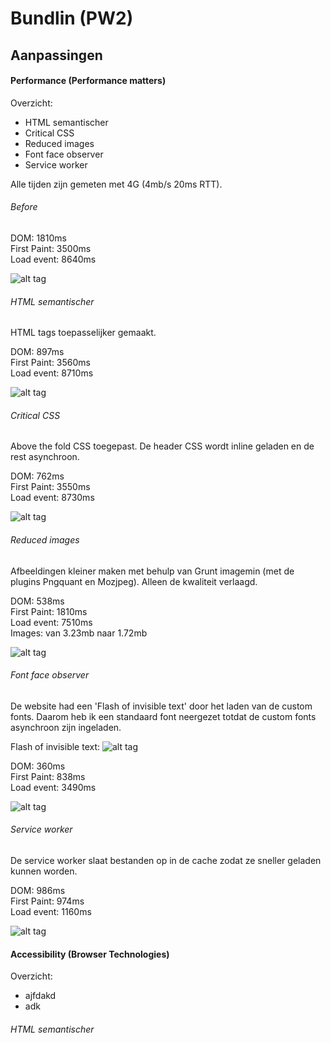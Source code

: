# Bundlin (PW2)


## Aanpassingen
#### Performance (Performance matters)
Overzicht:
- HTML semantischer
- Critical CSS
- Reduced images
- Font face observer
- Service worker

Alle tijden zijn gemeten met 4G (4mb/s 20ms RTT).

###### Before
DOM: 1810ms <br />
First Paint: 3500ms <br />
Load event: 8640ms

![alt tag](https://github.com/RaymondKorrel/pw2/blob/student/raymond/readme/before.jpg)

###### HTML semantischer
HTML tags toepasselijker gemaakt.

DOM: 897ms <br />
First Paint: 3560ms <br />
Load event: 8710ms

![alt tag](https://github.com/RaymondKorrel/pw2/blob/student/raymond/readme/html.jpg)

###### Critical CSS
Above the fold CSS toegepast. De header CSS wordt inline geladen en de rest asynchroon.

DOM: 762ms <br />
First Paint: 3550ms <br />
Load event: 8730ms

![alt tag](https://github.com/RaymondKorrel/pw2/blob/student/raymond/readme/css.jpg)

###### Reduced images
Afbeeldingen kleiner maken met behulp van Grunt imagemin (met de plugins Pngquant en Mozjpeg). Alleen de kwaliteit verlaagd.

DOM: 538ms <br />
First Paint: 1810ms <br />
Load event: 7510ms <br />
Images: van 3.23mb naar 1.72mb

![alt tag](https://github.com/RaymondKorrel/pw2/blob/student/raymond/readme/img.jpg)

###### Font face observer
De website had een 'Flash of invisible text' door het laden van de custom fonts. Daarom heb ik een standaard font neergezet totdat de custom fonts asynchroon zijn ingeladen. 

Flash of invisible text:
![alt tag](https://github.com/RaymondKorrel/pw2/blob/student/raymond/readme/foit.jpg)

DOM: 360ms <br />
First Paint: 838ms <br />
Load event: 3490ms

![alt tag](https://github.com/RaymondKorrel/pw2/blob/student/raymond/readme/font.jpg)

###### Service worker
De service worker slaat bestanden op in de cache zodat ze sneller geladen kunnen worden.

DOM: 986ms <br />
First Paint: 974ms <br />
Load event: 1160ms

![alt tag](https://github.com/RaymondKorrel/pw2/blob/student/raymond/readme/sw.jpg)

#### Accessibility (Browser Technologies)
Overzicht:
- ajfdakd
- adk

###### HTML semantischer
